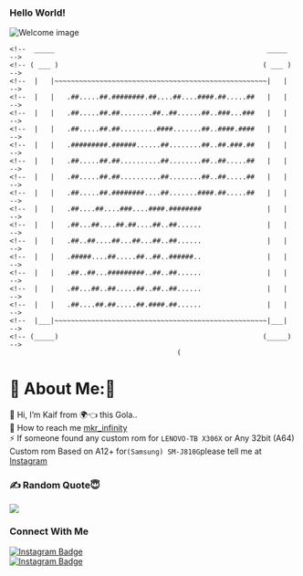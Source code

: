### Hello World!

![Welcome image](https://github.com/user-attachments/assets/2139188b-cc0e-4ba4-bb65-15b9e7d4a310)

~~~
<!--  _____                                                    _____  -->
<!-- ( ___ )                                                  ( ___ ) -->
<!--  |   |~~~~~~~~~~~~~~~~~~~~~~~~~~~~~~~~~~~~~~~~~~~~~~~~~~~~|   |  -->
<!--  |   |   .##.....##.########.##....##....####.##.....##   |   |  -->
<!--  |   |   .##.....##.##........##..##......##..###...###   |   |  -->
<!--  |   |   .##.....##.##.........####.......##..####.####   |   |  -->
<!--  |   |   .#########.######......##........##..##.###.##   |   |  -->
<!--  |   |   .##.....##.##..........##........##..##.....##   |   |  -->
<!--  |   |   .##.....##.##..........##........##..##.....##   |   |  -->
<!--  |   |   .##.....##.########....##.......####.##.....##   |   |  -->
<!--  |   |   .##....##....###....####.########                |   |  -->
<!--  |   |   .##...##....##.##....##..##......                |   |  -->
<!--  |   |   .##..##....##...##...##..##......                |   |  -->
<!--  |   |   .#####....##.....##..##..######..                |   |  -->
<!--  |   |   .##..##...#########..##..##......                |   |  -->
<!--  |   |   .##...##..##.....##..##..##......                |   |  -->
<!--  |   |   .##....##.##.....##.####.##......                |   |  -->
<!--  |___|~~~~~~~~~~~~~~~~~~~~~~~~~~~~~~~~~~~~~~~~~~~~~~~~~~~~|___|  -->
<!-- (_____)                                                  (_____) -->
                                         (
~~~

# 💫 About Me:🥲
🔭  Hi, I’m Kaif from 🌍👈 this Gola..<br>🤝 How to reach me  [mkr_infinity](https://www.instagram.com/mkr_infinity)
 <br>⚡ If someone found any custom rom for ```LENOVO-TB X306X``` or Any 32bit (A64) Custom rom Based on A12+ for```(Samsung) SM-J810G```please tell me at [Instagram](https://www.instagram.com/mkr_infinity/)


### ✍️ Random Quote😇
![](https://quotes-github-readme.vercel.app/api?type=horizontal&theme=radical)

### Connect With Me
<div id="badges">
  <a href="https://www.instagram.com/mkr_infinity/">
    <img src="https://img.shields.io/badge/Instagram-red?style=for-the-badge&logo=Instagram&logoColor=blue" alt="Instagram Badge"/>
  </a>  
</div>

<div id="badges">
  <a href="https://t.me/mkr_infinity">
    <img src="https://img.shields.io/badge/Telegram-red?style=for-the-badge&logo=telegram&logoColor=blue" alt="Instagram Badge"/>
  </a>  
</div>
